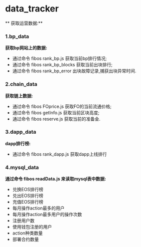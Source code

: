 # data_tracker
** 获取运营数据:**
### 1.bp_data
**获取bp网站上的数据:**
* 通过命令 fibos rank_bp.js 获取当前bp排行情况;
* 通过命令 fibos rank_bp_blocks 获取当前出块排行;
* 通过命令 fibos rank_bp_error 出块故障记录,捕获出块异常时间.

### 2.chain_data
**获取链上数据:**
* 通过命令 fibos FOprice.js 获取FO的当前流通价格;
* 通过命令 fibos getInfo.js 获取当前区块高度;
* 通过命令 fibos reserve.js 获取当前的准备金.

### 3.dapp_data
**dapp排行榜:**
* 通过命令 fibos rank_dapp.js 获取dapp上线排行

### 4.mysql_data
**通过命令 fibos readData.js 来读取mysql表中数据:**
* 兑换EOS排行榜
* 兑出EOS排行榜
* 充值EOS排行榜
* 每月操作action最多的用户
* 每月操作action最多用户的操作次数
* 注册用户数
* 使用钱包注册的用户
* action种类数量
* 部署合约数量
